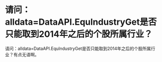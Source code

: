 # 请问：alldata=DataAPI.EquIndustryGet是否只能取到2014年之后的个股所属行业？

请问：alldata=DataAPI.EquIndustryGet是否只能取到2014年之后的个股所属行业？有点无语啊。